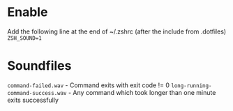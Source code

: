 # Enable

Add the following line at the end of ~/.zshrc (after the include from .dotfiles)
`ZSH_SOUND=1`

# Soundfiles

`command-failed.wav` - Command exits with exit code != 0
`long-running-command-success.wav` - Any command which took longer than one minute exits successfully
